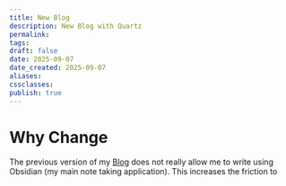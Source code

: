 ```yaml
---
title: New Blog
description: New Blog with Quartz
permalink:
tags:
draft: false
date: 2025-09-07
date_created: 2025-09-07
aliases:
cssclasses:
publish: true
---
```

# Why Change 
The previous version of my [Blog](https://mndrewdevlog.web.app/blog/) does not really allow me to write using Obsidian (my main note taking application). This increases the friction to 